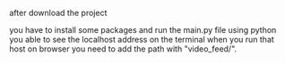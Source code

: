 after download the project

you have to install some packages 
and run the main.py file using python
you able to see the localhost address on the terminal when you run that host on browser you need to add the path with "video_feed/".
